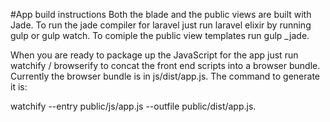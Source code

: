 #App build instructions
Both the blade and the public views are built with Jade.
To run the jade compiler for laravel just run laravel elixir by running gulp or gulp watch.
To comiple the public view templates run gulp _jade.

When you are ready to package up the JavaScript for the app just run watchify / browserify to concat the
front end scripts into a browser bundle. Currently the browser bundle is in js/dist/app.js. The command to
generate it is:

watchify --entry public/js/app.js --outfile public/dist/app.js.